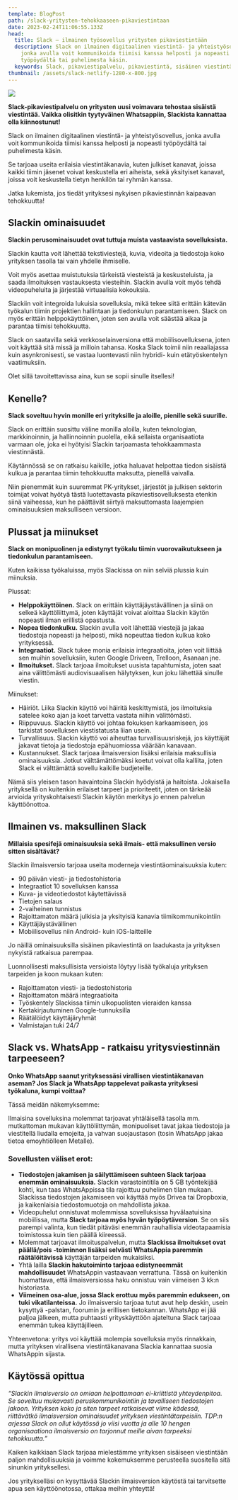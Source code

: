 ```yaml
---
template: BlogPost
path: /slack-yritysten-tehokkaaseen-pikaviestintaan
date: 2023-02-24T11:06:55.133Z
head:
  title: Slack – ilmainen työsovellus yritysten pikaviestintään
  description: Slack on ilmainen digitaalinen viestintä- ja yhteistyösovellus,
    jonka avulla voit kommunikoida tiimisi kanssa helposti ja nopeasti
    työpöydältä tai puhelimesta käsin.
  keywords: Slack, pikaviestipalvelu, pikaviestintä, sisäinen viestintä
thumbnail: /assets/slack-netlify-1280-x-800.jpg
---
```

![](/assets/slack-netlify-1280-x-800.jpg)

**Slack-pikaviestipalvelu on yritysten uusi voimavara tehostaa sisäistä viestintää. Vaikka olisitkin tyytyväinen Whatsappiin, Slackista kannattaa olla kiinnostunut!** 

Slack on ilmainen digitaalinen viestintä- ja yhteistyösovellus, jonka avulla voit kommunikoida tiimisi kanssa helposti ja nopeasti työpöydältä tai puhelimesta käsin. 

Se tarjoaa useita erilaisia viestintäkanavia, kuten julkiset kanavat, joissa kaikki tiimin jäsenet voivat keskustella eri aiheista, sekä yksityiset kanavat, joissa voit keskustella tietyn henkilön tai ryhmän kanssa. 

J﻿atka lukemista, jos tiedät yrityksesi nykyisen pikaviestinnän kaipaavan tehokkuutta!

## Slackin ominaisuudet

**Slackin perusominaisuudet ovat tuttuja muista vastaavista sovelluksista.** 

Slackin kautta voit lähettää tekstiviestejä, kuvia, videoita ja tiedostoja koko yrityksen tasolla tai vain yhdelle ihmiselle. 

Voit myös asettaa muistutuksia tärkeistä viesteistä ja keskusteluista, ja saada ilmoituksen vastauksesta viesteihin. Slackin avulla voit myös tehdä videopuheluita ja järjestää virtuaalisia kokouksia. 

Slackiin voit integroida lukuisia sovelluksia, mikä tekee siitä erittäin kätevän työkalun tiimin projektien hallintaan ja tiedonkulun parantamiseen. Slack on myös erittäin helppokäyttöinen, joten sen avulla voit säästää aikaa ja parantaa tiimisi tehokkuutta. 

Slack on saatavilla sekä verkkoselainversiona että mobiilisovelluksena, joten voit käyttää sitä missä ja milloin tahansa. Koska Slack toimii niin reaaliajassa kuin asynkronisesti, se vastaa luontevasti niin hybridi- kuin etätyöskentelyn vaatimuksiin. 

Olet sillä tavoitettavissa aina, kun se sopii sinulle itsellesi!

## Kenelle?

**Slack soveltuu hyvin monille eri yrityksille ja aloille, pienille sekä suurille.**

Slack on erittäin suosittu väline monilla aloilla, kuten teknologian, markkinoinnin, ja hallinnoinnin puolella, eikä sellaista organisaatiota varmaan ole, joka ei hyötyisi Slackin tarjoamasta tehokkaammasta viestinnästä. 

Käytännössä se on ratkaisu kaikille, jotka haluavat helpottaa tiedon sisäistä kulkua ja parantaa tiimin tehokkuutta maksutta, pienellä vaivalla.  

Niin pienemmät kuin suuremmat PK-yritykset, järjestöt ja julkisen sektorin toimijat voivat hyötyä tästä luotettavasta pikaviestisovelluksesta etenkin siinä vaiheessa, kun he päättävät siirtyä maksuttomasta laajempien ominaisuuksien maksulliseen versioon.

## Plussat ja miinukset

**Slack on monipuolinen ja edistynyt työkalu tiimin vuorovaikutukseen ja tiedonkulun parantamiseen.** 

Kuten kaikissa työkaluissa, myös Slackissa on niin selviä plussia kuin miinuksia.

P﻿lussat:

* **Helppokäyttöinen.** Slack on erittäin käyttäjäystävällinen ja siinä on selkeä käyttöliittymä, joten käyttäjät voivat aloittaa Slackin käytön nopeasti ilman erillistä opastusta.
* **Nopea tiedonkulku.** Slackin avulla voit lähettää viestejä ja jakaa tiedostoja nopeasti ja helposti, mikä nopeuttaa tiedon kulkua koko yrityksessä.
* **Integraatiot.** Slack tukee monia erilaisia integraatioita, joten voit liittää sen muihin sovelluksiin, kuten Google Driveen, Trelloon, Asanaan jne.
* **Ilmoitukset.** Slack tarjoaa ilmoitukset uusista tapahtumista, joten saat aina välittömästi audiovisuaalisen hälytyksen, kun joku lähettää sinulle viestin.  

Miinukset:

* Häiriöt. Liika Slackin käyttö voi häiritä keskittymistä, jos ilmoituksia satelee koko ajan ja koet tarvetta vastata niihin välittömästi.
* Riippuvuus. Slackin käyttö voi johtaa fokuksen karkaamiseen, jos tarkistat sovelluksen viestistatusta liian usein.
* Turvallisuus. Slackin käyttö voi aiheuttaa turvallisuusriskejä, jos käyttäjät jakavat tietoja ja tiedostoja epähuomiossa väärään kanavaan.
* Kustannukset. Slack tarjoaa ilmaisversion lisäksi erilaisia maksullisia ominaisuuksia. Jotkut välttämättömäksi koetut voivat olla kalliita, joten Slack ei välttämättä sovellu kaikille budjeteille.

Nämä siis yleisen tason havaintoina Slackin hyödyistä ja haitoista. Jokaisella yrityksellä on kuitenkin erilaiset tarpeet ja prioriteetit, joten on tärkeää arvioida yrityskohtaisesti Slackin käytön merkitys jo ennen palvelun käyttöönottoa. 

## Ilmainen vs. maksullinen Slack

**Millaisia spesifejä ominaisuuksia sekä ilmais- että maksullinen versio sitten sisältävät?** 

Slackin ilmaisversio tarjoaa useita moderneja viestintäominaisuuksia kuten:

* 90 päivän viesti- ja tiedostohistoria
* Integraatiot 10 sovelluksen kanssa
* Kuva- ja videotiedostot käytettävissä
* Tietojen salaus
* 2-vaiheinen tunnistus
* Rajoittamaton määrä julkisia ja yksityisiä kanavia tiimikommunikointiin
* Käyttäjäystävällinen 
* Mobiilisovellus niin Android- kuin iOS-laitteille

Jo näillä ominaisuuksilla sisäinen pikaviestintä on laadukasta  ja yrityksen nykyistä ratkaisua parempaa.

Luonnollisesti maksullisista versioista löytyy lisää työkaluja yrityksen tarpeiden ja koon mukaan kuten:

* Rajoittamaton viesti- ja tiedostohistoria
* Rajoittamaton määrä integraatioita
* Työskentely Slackissa tiimin ulkopuolisten vieraiden kanssa
* Kertakirjautuminen Google-tunnuksilla
* Räätälöidyt käyttäjäryhmät
* Valmistajan tuki 24/7

## Slack vs. WhatsApp - ratkaisu yritysviestinnän tarpeeseen?

**Onko WhatsApp saanut yrityksessäsi virallisen viestintäkanavan aseman? Jos Slack ja WhatsApp tappelevat paikasta yrityksesi työkaluna, kumpi voittaa?** 

Tässä meidän näkemyksemme:

Ilmaisina sovelluksina molemmat tarjoavat yhtäläisellä tasolla mm. mutkattoman mukavan käyttöliittymän, monipuoliset tavat jakaa tiedostoja ja viestitellä liudalla emojeita, ja vahvan suojaustason (tosin WhatsApp jakaa tietoa emoyhtiölleen Metalle).

### S﻿ovellusten väliset erot:

* **Tiedostojen jakamisen ja säilyttämiseen suhteen Slack tarjoaa enemmän ominaisuuksia.** Slackin varastointitila on 5 GB työntekijää kohti, kun taas WhatsAppissa tila rajoittuu puhelimen tilan mukaan. Slackissa tiedostojen jakamiseen voi käyttää myös Drivea tai Dropboxia, ja kaikenlaisia tiedostomuotoja on mahdollista jakaa.
* Videopuhelut onnistuvat molemmissa sovelluksissa hyvälaatuisina mobiilissa, mutta **Slack tarjoaa myös hyvän työpöytäversion**. Se on siis parempi valinta, kun tiedät pitäväsi enemmän rauhallisia videotapaamisia toimistossa kuin tien päällä kiireessä.
* Molemmat tarjoavat ilmoituspalvelun, mutta **Slackissa ilmoitukset ovat päällä/pois -toiminnon lisäksi selvästi WhatsAppia paremmin räätälöitävissä** käyttäjän tarpeiden mukaisiksi.
* Yhtä lailla **Slackin hakutoiminto tarjoaa edistyneemmät mahdollisuudet** WhatsAppin vastaavaan verrattuna. Tässä on kuitenkin huomattava, että ilmaisversiossa haku onnistuu vain viimeisen 3 kk:n historiasta. 
* **Viimeinen osa-alue, jossa Slack erottuu myös paremmin edukseen, on tuki vikatilanteissa.** Jo ilmaisversio tarjoaa tutut avut help deskin, usein kysyttyä -palstan, foorumin ja erillisen tietokannan. WhatsApp ei jää paljoa jälkeen, mutta puhtaasti yrityskäyttöön ajateltuna Slack tarjoaa enemmän tukea käyttäjilleen.

Yhteenvetona: yritys voi käyttää molempia sovelluksia myös rinnakkain, mutta yrityksen virallisena viestintäkanavana Slackia kannattaa suosia WhatsAppin sijasta. 

## Käytössä opittua

*“Slackin ilmaisversio on omiaan helpottamaan ei-kriittistä yhteydenpitoa. Se soveltuu mukavasti peruskommunikointiin ja tavalliseen tiedostojen jakoon. Yrityksen koko ja siten tarpeet ratkaisevat viime kädessä, riittävätkö ilmaisversion ominaisuudet yrityksen viestintätarpeisiin. TDP:n arjessa Slack on ollut käytössä jo viisi vuotta ja alle 10 hengen organisaationa ilmaisversio on tarjonnut meille aivan tarpeeksi tehokkuutta.”*

Kaiken kaikkiaan Slack tarjoaa mielestämme yrityksen sisäiseen viestintään paljon mahdollisuuksia ja voimme kokemuksemme perusteella suositella sitä sinunkin yrityksellesi. 

Jos yritykselläsi on kysyttävää Slackin ilmaisversion käytöstä tai tarvitsette apua sen käyttöönotossa, ottakaa meihin yhteyttä!
